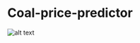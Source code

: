# Coal-price-predictor

![alt text](https://raw.githubusercontent.com/progamandoconro/carbon-prediction/master/Screenshot%20from%202019-09-16%2000-40-13.png)
